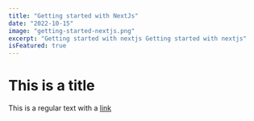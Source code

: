 ```yaml
---
title: "Getting started with NextJs"
date: "2022-10-15"
image: "getting-started-nextjs.png"
excerpt: "Getting started with nextjs Getting started with nextjs" 
isFeatured: true
---
```


# This is a title

This is a regular text with a [link](https://www.google.com)

